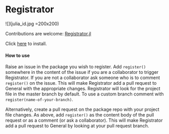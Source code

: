 # Registrator

![](julia_id.jpg =200x200)

Contributions are welcome: [Registrator.jl](https://github.com/JuliaComputing/Registrator.jl)

Click [here](https://github.com/apps/registratortest/installations/new) to install.

#### How to use

Raise an issue in the package you wish to register. Add `register()` somewhere in the content of the issue if you are a collaborator to trigger Registrator. If you are not a collaborator ask someone who is to comment `register()` on the issue. This will make Registrator add a pull request to General with the appropriate changes. Registrator will look for the project file in the master branch by default. To use a custom branch comment with `register(name-of-your-branch)`.

Alternatively, create a pull request on the package repo with your project file changes. As above, add `register()` as the content body of the pull request or as a comment (or ask a collaborator). This will make Registrator add a pull request to General by looking at your pull request branch.
